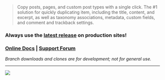 > Copy posts, pages, and custom post types with a single click. The #1 solution for quickly duplicating item, including the title, content, and excerpt, as well as taxonomy associations, metadata, custom fields, and comment and trackback settings.

### Always use the **[latest release](https://github.com/codepotent/carbon-copy/releases/latest)** on production sites! 

### [Online Docs](https://codepotent.com/classicpress/plugins/) **|** [Support Forum](https://forums.classicpress.net/c/plugins/plugin-support/67)

_Branch downloads and clones are for development; not for general use._

---

[![](https://static.codepotent.com/images/logotype/code-potent-logotype-wordmark-252x36.png)](https://codepotent.com/classicpress/plugins/)
